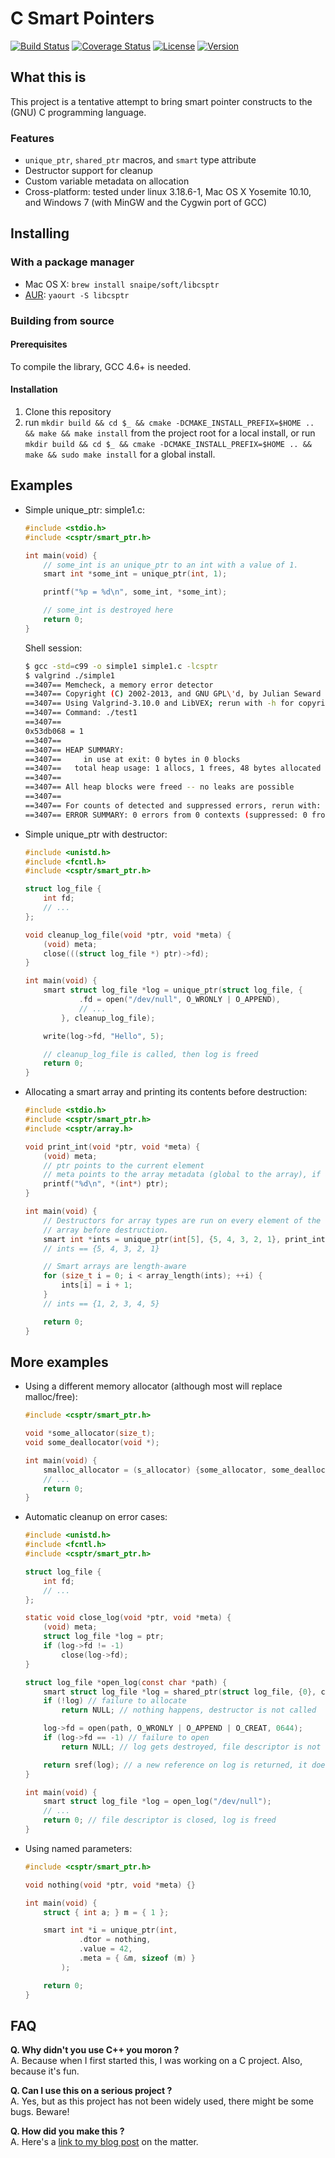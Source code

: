 C Smart Pointers
================

[![Build Status](https://travis-ci.org/Snaipe/libcsptr.svg?branch=master)](https://travis-ci.org/Snaipe/libcsptr) 
[![Coverage Status](https://coveralls.io/repos/Snaipe/libcsptr/badge.svg?branch=master)](https://coveralls.io/r/Snaipe/libcsptr?branch=master) 
[![License](https://img.shields.io/badge/license-MIT-blue.svg?style=flat)](https://github.com/Snaipe/libcsptr/blob/master/LICENSE) 
[![Version](https://img.shields.io/github/tag/Snaipe/libcsptr.svg?label=version&style=flat)](https://github.com/Snaipe/libcsptr/releases)

## What this is

This project is a tentative attempt to bring smart pointer constructs
to the (GNU) C programming language.

### Features

* `unique_ptr`, `shared_ptr` macros, and `smart` type attribute
* Destructor support for cleanup
* Custom variable metadata on allocation
* Cross-platform: tested under linux 3.18.6-1, Mac OS X Yosemite 10.10, and Windows 7 (with MinGW and the Cygwin port of GCC)

## Installing

### With a package manager

* Mac OS X: `brew install snaipe/soft/libcsptr`
* [AUR](https://aur.archlinux.org/packages/libcsptr-git/): `yaourt -S libcsptr`

### Building from source
#### Prerequisites

To compile the library, GCC 4.6+ is needed.

#### Installation

1. Clone this repository
2. run `mkdir build && cd $_ && cmake -DCMAKE_INSTALL_PREFIX=$HOME .. && make && make install`
   from the project root for a local install, or run
   `mkdir build && cd $_ && cmake -DCMAKE_INSTALL_PREFIX=$HOME .. && make && sudo make install` for a global install.

## Examples

* Simple unique\_ptr:
    simple1.c:
    ```c
    #include <stdio.h>
    #include <csptr/smart_ptr.h>

    int main(void) {
        // some_int is an unique_ptr to an int with a value of 1.
        smart int *some_int = unique_ptr(int, 1);

        printf("%p = %d\n", some_int, *some_int);

        // some_int is destroyed here
        return 0;
    }
    ```
    Shell session:
    ```bash
    $ gcc -std=c99 -o simple1 simple1.c -lcsptr
    $ valgrind ./simple1
    ==3407== Memcheck, a memory error detector
    ==3407== Copyright (C) 2002-2013, and GNU GPL\'d, by Julian Seward et al.
    ==3407== Using Valgrind-3.10.0 and LibVEX; rerun with -h for copyright info
    ==3407== Command: ./test1
    ==3407==
    0x53db068 = 1
    ==3407==
    ==3407== HEAP SUMMARY:
    ==3407==     in use at exit: 0 bytes in 0 blocks
    ==3407==   total heap usage: 1 allocs, 1 frees, 48 bytes allocated
    ==3407==
    ==3407== All heap blocks were freed -- no leaks are possible
    ==3407==
    ==3407== For counts of detected and suppressed errors, rerun with: -v
    ==3407== ERROR SUMMARY: 0 errors from 0 contexts (suppressed: 0 from 0)
    ```
* Simple unique\_ptr with destructor:
    ```c
    #include <unistd.h>
    #include <fcntl.h>
    #include <csptr/smart_ptr.h>

    struct log_file {
        int fd;
        // ...
    };

    void cleanup_log_file(void *ptr, void *meta) {
        (void) meta;
        close(((struct log_file *) ptr)->fd);
    }

    int main(void) {
        smart struct log_file *log = unique_ptr(struct log_file, {
                .fd = open("/dev/null", O_WRONLY | O_APPEND),
                // ...
            }, cleanup_log_file);

        write(log->fd, "Hello", 5);

        // cleanup_log_file is called, then log is freed
        return 0;
    }
    ```
* Allocating a smart array and printing its contents before destruction:
    ```c
    #include <stdio.h>
    #include <csptr/smart_ptr.h>
    #include <csptr/array.h>

    void print_int(void *ptr, void *meta) {
        (void) meta;
        // ptr points to the current element
        // meta points to the array metadata (global to the array), if any.
        printf("%d\n", *(int*) ptr);
    }

    int main(void) {
        // Destructors for array types are run on every element of the
        // array before destruction.
        smart int *ints = unique_ptr(int[5], {5, 4, 3, 2, 1}, print_int);
        // ints == {5, 4, 3, 2, 1}

        // Smart arrays are length-aware
        for (size_t i = 0; i < array_length(ints); ++i) {
            ints[i] = i + 1;
        }
        // ints == {1, 2, 3, 4, 5}

        return 0;
    }
    ```

## More examples

* Using a different memory allocator (although most will replace malloc/free):
    ```c
    #include <csptr/smart_ptr.h>

    void *some_allocator(size_t);
    void some_deallocator(void *);

    int main(void) {
        smalloc_allocator = (s_allocator) {some_allocator, some_deallocator};
        // ...
        return 0;
    }
    ```

* Automatic cleanup on error cases:
    ```c
    #include <unistd.h>
    #include <fcntl.h>
    #include <csptr/smart_ptr.h>

    struct log_file {
        int fd;
        // ...
    };

    static void close_log(void *ptr, void *meta) {
        (void) meta;
        struct log_file *log = ptr;
        if (log->fd != -1)
            close(log->fd);
    }

    struct log_file *open_log(const char *path) {
        smart struct log_file *log = shared_ptr(struct log_file, {0}, close_log);
        if (!log) // failure to allocate
            return NULL; // nothing happens, destructor is not called

        log->fd = open(path, O_WRONLY | O_APPEND | O_CREAT, 0644);
        if (log->fd == -1) // failure to open
            return NULL; // log gets destroyed, file descriptor is not closed since fd == -1.

        return sref(log); // a new reference on log is returned, it does not get destoyed
    }

    int main(void) {
        smart struct log_file *log = open_log("/dev/null");
        // ...
        return 0; // file descriptor is closed, log is freed
    }
    ```
* Using named parameters:
    ```c
    #include <csptr/smart_ptr.h>

    void nothing(void *ptr, void *meta) {}

    int main(void) {
        struct { int a; } m = { 1 };

        smart int *i = unique_ptr(int,
                .dtor = nothing,
                .value = 42,
                .meta = { &m, sizeof (m) }
            );

        return 0;
    }
    ```

## FAQ

**Q. Why didn't you use C++ you moron ?**  
A. Because when I first started this, I was working on a C project.
   Also, because it's fun.

**Q. Can I use this on a serious project ?**  
A. Yes, but as this project has not been widely used, there might be
   some bugs. Beware!

**Q. How did you make this ?**  
A. Here's a [link to my blog post](http://snaipe.me/c/c-smart-pointers/) on the matter.
